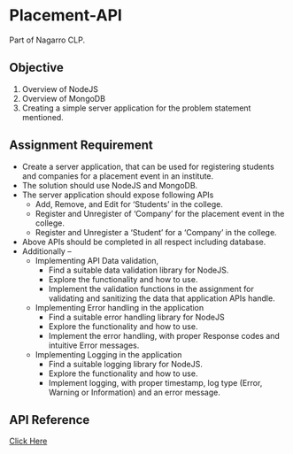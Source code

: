# Placement-API
Part of Nagarro CLP.

## Objective

1. Overview of NodeJS
2. Overview of MongoDB
3. Creating a simple server application for the problem statement mentioned.

## Assignment Requirement

* Create a server application, that can be used for registering students and companies for a placement event in an institute.
* The solution should use NodeJS and MongoDB.
* The server application should expose following APIs
  * Add, Remove, and Edit for ‘Students’ in the college.
  * Register and Unregister of ‘Company’ for the placement event in the college. 
  * Register and Unregister a ‘Student’ for a ‘Company’ in the college.
* Above APIs should be completed in all respect including database.
* Additionally –
  * Implementing API Data validation,
    * Find a suitable data validation library for NodeJS.
    * Explore the functionality and how to use.
    * Implement the validation functions in the assignment for validating and sanitizing the data that application APIs handle.
  * Implementing Error handling in the application
    * Find a suitable error handling library for NodeJS
    * Explore the functionality and how to use.
    * Implement the error handling, with proper Response codes and intuitive
Error messages.
  * Implementing Logging in the application
    * Find a suitable logging library for NodeJS.
    * Explore the functionality and how to use.
    * Implement logging, with proper timestamp, log type (Error, Warning or Information) and an error message.

## API Reference

[Click Here](https://github.com/Kartik1607/Placement-API/blob/master/Documentation.pdf)
